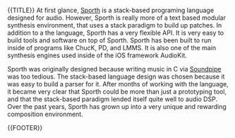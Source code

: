 {{TITLE}}
At first glance, [Sporth](/proj/sporth.html) is a stack-based programing language 
designed for audio. However, Sporth is really more of a text based modular synthesis 
environment, that uses a stack paradigm to build up patches. In addition to
a the language, Sporth has a very flexible API. It is very easy to build
tools and software on top of Sporth. Sporth has been built to run inside of
programs like ChucK, PD, and LMMS. It is also one of the main synthesis engines
used inside of the iOS framework AudioKit. 

Sporth was originally designed because writing music in C via [Soundpipe](/proj/soundpipe.html) 
was too tedious. The stack-based language design was chosen
because it was easy to build a parser for it. After months of working with the language, 
it became very clear that Sporth could be more than just a prototyping tool, and that
the stack-based paradigm lended itself quite well to audio DSP. Over the
past years, Sporth has grown up into a very unique and rewarding composition
environment. 


{{FOOTER}}
